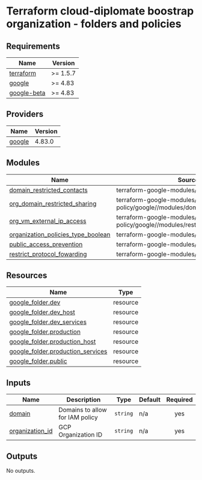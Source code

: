 # Terraform cloud-diplomate boostrap organization - folders and policies

<!-- BEGIN_TF_DOCS -->
## Requirements

| Name | Version |
|------|---------|
| <a name="requirement_terraform"></a> [terraform](#requirement\_terraform) | >= 1.5.7 |
| <a name="requirement_google"></a> [google](#requirement\_google) | >= 4.83 |
| <a name="requirement_google-beta"></a> [google-beta](#requirement\_google-beta) | >= 4.83 |

## Providers

| Name | Version |
|------|---------|
| <a name="provider_google"></a> [google](#provider\_google) | 4.83.0 |

## Modules

| Name | Source | Version |
|------|--------|---------|
| <a name="module_domain_restricted_contacts"></a> [domain\_restricted\_contacts](#module\_domain\_restricted\_contacts) | terraform-google-modules/org-policy/google | ~> 5.2 |
| <a name="module_org_domain_restricted_sharing"></a> [org\_domain\_restricted\_sharing](#module\_org\_domain\_restricted\_sharing) | terraform-google-modules/org-policy/google//modules/domain_restricted_sharing | ~> 5.2 |
| <a name="module_org_vm_external_ip_access"></a> [org\_vm\_external\_ip\_access](#module\_org\_vm\_external\_ip\_access) | terraform-google-modules/org-policy/google//modules/restrict_vm_external_ips | ~> 5.2 |
| <a name="module_organization_policies_type_boolean"></a> [organization\_policies\_type\_boolean](#module\_organization\_policies\_type\_boolean) | terraform-google-modules/org-policy/google | ~> 5.2 |
| <a name="module_public_access_prevention"></a> [public\_access\_prevention](#module\_public\_access\_prevention) | terraform-google-modules/org-policy/google | ~> 5.2 |
| <a name="module_restrict_protocol_fowarding"></a> [restrict\_protocol\_fowarding](#module\_restrict\_protocol\_fowarding) | terraform-google-modules/org-policy/google | ~> 5.2 |

## Resources

| Name | Type |
|------|------|
| [google_folder.dev](https://registry.terraform.io/providers/hashicorp/google/latest/docs/resources/folder) | resource |
| [google_folder.dev_host](https://registry.terraform.io/providers/hashicorp/google/latest/docs/resources/folder) | resource |
| [google_folder.dev_services](https://registry.terraform.io/providers/hashicorp/google/latest/docs/resources/folder) | resource |
| [google_folder.production](https://registry.terraform.io/providers/hashicorp/google/latest/docs/resources/folder) | resource |
| [google_folder.production_host](https://registry.terraform.io/providers/hashicorp/google/latest/docs/resources/folder) | resource |
| [google_folder.production_services](https://registry.terraform.io/providers/hashicorp/google/latest/docs/resources/folder) | resource |
| [google_folder.public](https://registry.terraform.io/providers/hashicorp/google/latest/docs/resources/folder) | resource |

## Inputs

| Name | Description | Type | Default | Required |
|------|-------------|------|---------|:--------:|
| <a name="input_domain"></a> [domain](#input\_domain) | Domains to allow for IAM policy | `string` | n/a | yes |
| <a name="input_organization_id"></a> [organization\_id](#input\_organization\_id) | GCP Organization ID | `string` | n/a | yes |

## Outputs

No outputs.
<!-- END_TF_DOCS -->

